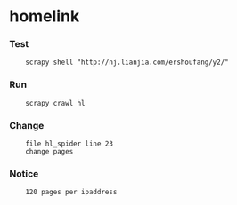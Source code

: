 # homelink

### Test

		scrapy shell "http://nj.lianjia.com/ershoufang/y2/"

### Run

		scrapy crawl hl

### Change

		file hl_spider line 23
		change pages

### Notice

		120 pages per ipaddress
